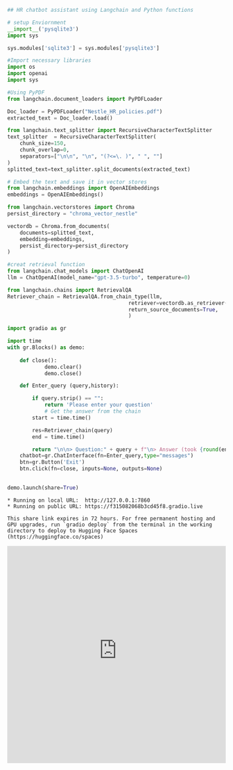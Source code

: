 ```python
## HR chatbot assistant using Langchain and Python functions
```


```python
# setup Enviornment
__import__('pysqlite3')
import sys

sys.modules['sqlite3'] = sys.modules['pysqlite3']
```


```python
#Import necessary libraries
import os
import openai
import sys
```


```python
#Using PyPDF
from langchain.document_loaders import PyPDFLoader

Doc_loader = PyPDFLoader("Nestle_HR_policies.pdf")
extracted_text = Doc_loader.load()
```


```python
from langchain.text_splitter import RecursiveCharacterTextSplitter
text_splitter  = RecursiveCharacterTextSplitter(
    chunk_size=150,
    chunk_overlap=0,
    separators=["\n\n", "\n", "(?<=\. )", " ", ""]
)
splitted_text=text_splitter.split_documents(extracted_text)
```


```python
# Embed the text and save it in vector stores
from langchain.embeddings import OpenAIEmbeddings
embeddings = OpenAIEmbeddings()
```


```python
from langchain.vectorstores import Chroma
persist_directory = "chroma_vector_nestle"

vectordb = Chroma.from_documents(
    documents=splitted_text,
    embedding=embeddings,
    persist_directory=persist_directory
)
```


```python
#creat retrieval function
from langchain.chat_models import ChatOpenAI
llm = ChatOpenAI(model_name="gpt-3.5-turbo", temperature=0)

```


```python
from langchain.chains import RetrievalQA
Retriever_chain = RetrievalQA.from_chain_type(llm,
                                       retriever=vectordb.as_retriever(),
                                       return_source_documents=True,
                                       )
```


```python
import gradio as gr

import time
with gr.Blocks() as demo:
    
    def close():
            demo.clear()
            demo.close()

    def Enter_query (query,history):

        if query.strip() == "":
            return 'Please enter your question'
            # Get the answer from the chain
        start = time.time()

        res=Retriever_chain(query)
        end = time.time()

        return "\n\n> Question:" + query + f"\n> Answer (took {round(end - start, 2)} s.):"+res['result']
    chatbot=gr.ChatInterface(fn=Enter_query,type="messages")
    btn=gr.Button('Exit')     
    btn.click(fn=close, inputs=None, outputs=None)
    

demo.launch(share=True)


```

    * Running on local URL:  http://127.0.0.1:7860
    * Running on public URL: https://f315082068b3cd45f8.gradio.live
    
    This share link expires in 72 hours. For free permanent hosting and GPU upgrades, run `gradio deploy` from the terminal in the working directory to deploy to Hugging Face Spaces (https://huggingface.co/spaces)
    


<div><iframe src="https://f315082068b3cd45f8.gradio.live" width="100%" height="500" allow="autoplay; camera; microphone; clipboard-read; clipboard-write;" frameborder="0" allowfullscreen></iframe></div>





    




```python

```
